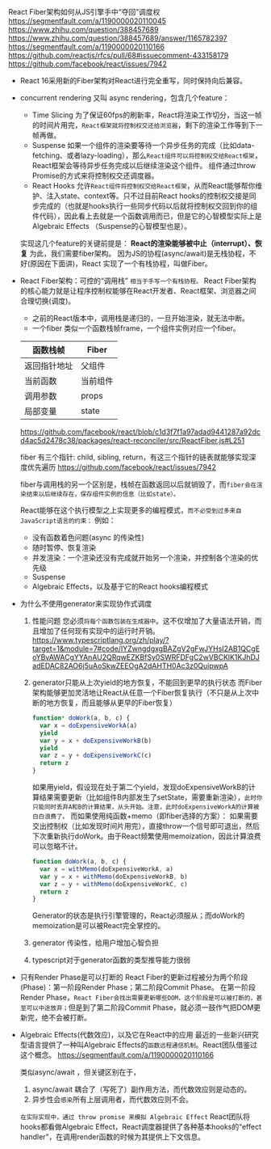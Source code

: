 React Fiber架构如何从JS引擎手中“夺回”调度权
https://segmentfault.com/a/1190000020110045
https://www.zhihu.com/question/388457689
https://www.zhihu.com/question/388457689/answer/1165782397
https://segmentfault.com/a/1190000020110166
https://github.com/reactjs/rfcs/pull/68#issuecomment-433158179
https://github.com/facebook/react/issues/7942

- React 16采用新的Fiber架构对React进行完全重写，同时保持向后兼容。

- concurrent rendering
  又叫 async rendering，包含几个feature：

  - Time Slicing
    为了保证60fps的刷新率，React将渲染工作切分，当这一帧的时间片用完，`React框架就将控制权交还给浏览器`，剩下的渲染工作等到下一帧再做。
  - Suspense
    如果一个组件的渲染要等待一个异步任务的完成（比如data-fetching、或者lazy-loading），那么`React组件可以将控制权交给React框架`，React框架会等待异步任务完成以后继续渲染这个组件。
    组件通过throw Promise的方式来将控制权交还调度器。
  - React Hooks
    允许`React组件将控制权交给React框架`，从而React能够帮你维护、注入state、context等。只不过目前React hooks的控制权交接是同步完成的（也就是hooks执行一些同步代码以后就将控制权交回到你的组件代码），因此看上去就是一个函数调用而已，但是它的心智模型实际上是Algebraic Effects （Suspense的心智模型也是）。

  实现这几个feature的关键前提是：
  **React的渲染能够被中止（interrupt）、恢复**
  为此，我们需要fiber架构。
  因为JS的协程(async/await)是无栈协程，不好(原因在下面讲)，React 实现了一个有栈协程，叫做Fiber。

- React Fiber架构：可控的“调用栈”
  `相当于手写一个有栈协程。`
  React Fiber架构的核心能力就是让程序控制权能够在React开发者、React框架、浏览器之间合理切换(调度)。

  - 之前的React版本中，调用栈是递归的，一旦开始渲染，就无法中断。
  - 一个fiber 类似一个函数栈帧frame，一个组件实例对应一个fiber。

  | 函数栈帧     | Fiber    |
  | ------------ | -------- |
  | 返回指针地址 | 父组件   |
  | 当前函数     | 当前组件 |
  | 调用参数     | props    |
  | 局部变量     | state    |

  https://github.com/facebook/react/blob/c1d3f7f1a97adad9441287a92dcd4ac5d2478c38/packages/react-reconciler/src/ReactFiber.js#L251

  fiber 有三个指针: child, sibling, return，有这三个指针的链表就能够实现深度优先遍历
  https://github.com/facebook/react/issues/7942

  fiber与调用栈的另一个区别是，栈帧在函数返回以后就销毁了，而`fiber会在渲染结束以后继续存在，保存组件实例的信息（比如state）。`

  React能够在这个执行模型之上实现更多的编程模式，`而不必受到过多来自JavaScript语言的约束：`
  例如：

  - 没有函数着色问题(async 的传染性)
  - 随时暂停、恢复渲染
  - 并发渲染：一个渲染还没有完成就开始另一个渲染，并控制各个渲染的优先级
  - Suspense
  - Algebraic Effects，以及基于它的React hooks编程模式

- 为什么不使用generator来实现协作式调度

  1. 性能问题
     您必须`将每个函数包装在生成器中`。这不仅增加了大量语法开销，而且增加了任何现有实现中的运行时开销。
     https://www.typescriptlang.org/zh/play/?target=1&module=7#code/IYZwngdgxgBAZgV2gFwJYHsI2AB1QCgEoYBvAWACgYYAnAU2QRqwEZKBfSy0SWRFDFgC2wVBCKlK1KJhDJadEDAC82AO6j5uAoSkwZEEOgA2dAHTH0Ac3z0QuipwpA
  2. generator只能从上次yield的地方恢复，不能回到更早的执行状态
     而Fiber架构能够更加灵活地让React从任意一个Fiber恢复执行（不只是从上次中断的地方恢复，而且能够从更早的Fiber恢复）

     ```js
     function* doWork(a, b, c) {
       var x = doExpensiveWorkA(a)
       yield
       var y = x + doExpensiveWorkB(b)
       yield
       var z = y + doExpensiveWorkC(c)
       return z
     }
     ```

     如果用yield，假设现在处于第二个yield，发现doExpensiveWorkB的计算结果需要更新（比如组件B内部发生了setState，需要重新渲染），`此时你只能同时丢弃A和B的计算结果，从头开始。注意，此时doExpensiveWorkA的计算被白白浪费了。`
     而如果使用纯函数+memo（即fiber选择的方案）：
     如果需要交出控制权（比如发现时间片用完），直接throw一个信号即可退出，然后下次重新执行doWork。由于React频繁使用memoization，因此计算浪费可以忽略不计。

     ```js
     function doWork(a, b, c) {
       var x = withMemo(doExpensiveWorkA, a)
       var y = x + withMemo(doExpensiveWorkB, b)
       var z = y + withMemo(doExpensiveWorkC, c)
       return z
     }
     ```

     Generator的状态是执行引擎管理的，React必须服从；而doWork的memoization是可以被React完全掌控的。

  3. generator 传染性，给用户增加心智负担
  4. typescript对于generator函数的类型推导能力很弱

- 只有Render Phase是可以打断的
  React Fiber的更新过程被分为两个阶段(Phase)：第一阶段Render Phase；第二阶段Commit Phase。
  在第一阶段Render Phase，`React Fiber会找出需要更新哪些DOM，这个阶段是可以被打断的，甚至可以中途放弃；`但是到了第二阶段Commit Phase，就必须一鼓作气把DOM更新完，绝不会被打断。

- Algebraic Effects(代数效应)，以及它在React中的应用
  最近的一些新兴研究型语言提供了一种叫Algebraic Effects的`函数远程通信机制`。React团队借鉴过这个概念。
  https://segmentfault.com/a/1190000020110166

  类似async/await ，但关键区别在于，

  1. async/await 耦合了（写死了）副作用方法，而代数效应则是动态的。
  2. 异步性会`感染`所有上层调用者，而代数效应则不会。

  `在实际实现中，通过 throw promise 来模拟 Algebraic Effect`
  React团队将hooks都看做Algebraic Effect，React调度器提供了各种基本hooks的“effect handler”，在调用render函数的时候为其提供上下文信息。
